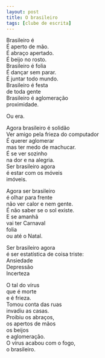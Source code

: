 ```yaml
---
layout: post
title: O brasileiro
tags: [clube de escrita]
---
```



Brasileiro é  
É aperto de mão.  
É abraço apertado.  
É beijo no rosto.  
Brasileiro é folia  
É dançar sem parar.  
É juntar todo mundo.  
Brasileiro é festa  
de toda gente  
Brasileiro é aglomeração  
proximidade.  


Ou era.  


Agora brasileiro é solidão  
Ver amigo pela frieza do computador  
É querer aglomerar  
mas ter medo de machucar.  
É se ver sozinho  
na dor e na alegria.  
Ser brasileiro agora  
é estar com os móveis  
imóveis.  


Agora ser brasileiro  
é olhar para frente  
não ver calor e nem gente.  
É não saber se o sol existe.  
E se amanhã  
vai ter Carnaval  
folia  
ou até o Natal.  


Ser brasileiro agora  
é ser estatística de coisa triste:  
Ansiedade  
Depressão  
Incerteza  


O tal do vírus  
que é morte  
e é frieza.  
Tomou conta das ruas  
invadiu as casas.  
Proibiu os abraços,  
os apertos de mãos  
os beijos  
e aglomeração.  
O vírus acabou com o fogo,  
o brasileiro.
